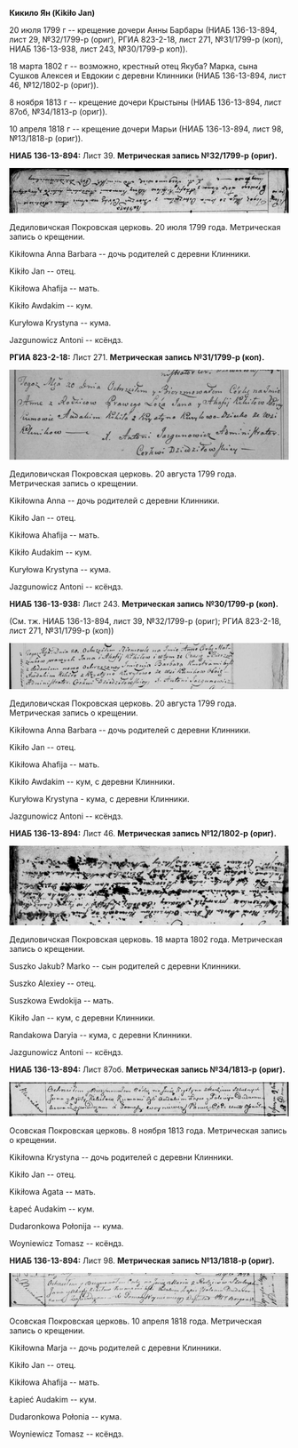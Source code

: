 **Кикило Ян (Kikiło Jan)**

20 июля 1799 г -- крещение дочери Анны Барбары (НИАБ 136-13-894, лист
29, №32/1799-р (ориг), РГИА 823-2-18, лист 271, №31/1799-р (коп), НИАБ
136-13-938, лист 243, №30/1799-р коп)).

18 марта 1802 г -- возможно, крестный отец Якуба? Марка, сына Сушков
Алексея и Евдокии с деревни Клинники (НИАБ 136-13-894, лист 46,
№12/1802-р (ориг)).

8 ноября 1813 г -- крещение дочери Крыстыны (НИАБ 136-13-894, лист 87об,
№34/1813-р (ориг)).

10 апреля 1818 г -- крещение дочери Марьи (НИАБ 136-13-894, лист 98,
№13/1818-р (ориг)).

**НИАБ 136-13-894:** Лист 39. **Метрическая запись №32/1799-р (ориг).**

![](./media/ed72f40b20467b24f2d472960c2b125beb6d6e80.png)

Дедиловичская Покровская церковь. 20 июля 1799 года. Метрическая запись
о крещении.

Kikiłowna Anna Barbara -- дочь родителей с деревни Клинники.

Kikiło Jan -- отец.

Kikiłowa Ahafija -- мать.

Kikiło Awdakim -- кум.

Kuryłowa Krystyna -- кума.

Jazgunowicz Antoni -- ксёндз.

**РГИА 823-2-18:** Лист 271. **Метрическая запись №31/1799-р (коп).**

![](./media/09b0710b307dc8cf756da4766ad7740897a3ee06.png)

Дедиловичская Покровская церковь. 20 августа 1799 года. Метрическая
запись о крещении.

Kikiłowna Anna -- дочь родителей с деревни Клинники.

Kikiło Jan -- отец.

Kikiłowa Ahafija -- мать.

Kikiło Audakim -- кум.

Kuryłowa Krystyna -- кума.

Jazgunowicz Antoni -- ксёндз.

**НИАБ 136-13-938:** Лист 243. **Метрическая запись №30/1799-р (коп).**

(См. тж. НИАБ 136-13-894, лист 39, №32/1799-р (ориг); РГИА 823-2-18,
лист 271, №31/1799-р (коп))

![](./media/fd0b6f913a408f972201b002456902809756d3f9.png)

Дедиловичская Покровская церковь. 20 августа 1799 года. Метрическая
запись о крещении.

Kikiłowna Anna Barbara -- дочь родителей с деревни Клинники.

Kikiło Jan -- отец.

Kikiłowa Ahafija -- мать.

Kikiło Awdakim -- кум, с деревни Клинники.

Kuryłowa Krystyna - кума, с деревни Клинники.

Jazgunowicz Antoni -- ксёндз.

**НИАБ 136-13-894:** Лист 46. **Метрическая запись №12/1802-р (ориг).**

![](./media/d2e1a319a4f76fa0ca76fc86ab64eb22a9c5a2d1.png)

Дедиловичская Покровская церковь. 18 марта 1802 года. Метрическая запись
о крещении.

Suszko Jakub? Markо -- сын родителей с деревни Клинники.

Suszko Alexiеy -- отец.

Suszkowa Ewdokija -- мать.

Kikiło Jan -- кум, с деревни Клинники.

Randakowa Daryia -- кума, с деревни Клинники.

Jazgunowicz Antoni -- ксёндз.

**НИАБ 136-13-894:** Лист 87об. **Метрическая запись №34/1813-р
(ориг).**

![](./media/fc37c263431b8c9d8c529af1c7ba76d30337d1d6.png)

Осовская Покровская церковь. 8 ноября 1813 года. Метрическая запись о
крещении.

Kikiłowna Krystyna -- дочь родителей с деревни Клинники.

Kikiło Jan -- отец.

Kikiłowa Agata -- мать.

Łapeć Audakim -- кум.

Dudaronkowa Połonija -- кума.

Woyniewicz Tomasz -- ксёндз.

**НИАБ 136-13-894:** Лист 98. **Метрическая запись №13/1818-р (ориг).**

![](./media/4452a3dfab85a687d0d5ac83540d8e01db34ac8d.png)

Осовская Покровская церковь. 10 апреля 1818 года. Метрическая запись о
крещении.

Kikiłowna Marja -- дочь родителей с деревни Клинники.

Kikiło Jan -- отец.

Kikiłowa Ahafija -- мать.

Łapieć Audakim -- кум.

Dudaronkowa Połonia -- кума.

Woyniewicz Tomasz -- ксёндз.
